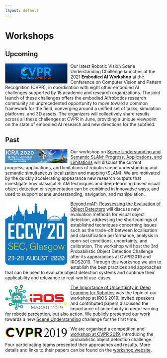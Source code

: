 ```yaml
---
layout: default
---
```


# Workshops

## Upcoming
<a href="https://embodied-ai.org/"><img src="assets/img/cvpr2021logo.jpg" width="200" style="float:left; margin-right:10px;"></a>
Our latest Robotic Vision Scene Understanding Challenge launches at the 2021 **Embodied AI Workshop** at the Conference on Computer Vision and Pattern Recognition (CVPR), in coordination with eight other embodied AI challenges supported by 15 academic and research organizations. The joint launch of these challenges offers the embodied AI/robotics research community an unprecedented opportunity to move toward a common framework for the field, converging around a unified set of tasks, simulation platforms, and 3D assets. The organizers will collectively share results across all these challenges at CVPR in June, providing a unique viewpoint on the state of embodied AI research and new directions for the subfield.

## Past
<a href="icra2020.html"><img src="assets/img/icra20logo.png" width="200" style="float:left; margin-right:10px;"></a>
Our workshop on [Scene Understanding and Semantic SLAM: Progress, Applications, and Limitations](icra2020) will discuss the current progress, applications, and limitations of robotic scene understanding and semantic simultaneous localization and mapping (SLAM). We are motivated by the quickly accelerating appearance new research outputs that investigate how classical SLAM techniques and deep-learning based visual object detection or segmentation can be combined in innovative ways, and used to support scene understanding, navigation, and manipulation.

<a href="eccv2020.html"><img src="assets/img/eccv20logo.png" width="200" style="float:left; margin-right:10px;"></a>
[Beyond mAP: Reassessing the Evaluation of Object Detectors](eccv2020) will discuss new evaluation methods for visual object detection, addressing the shortcomings of established techniques concerning issues such as the trade-off between localisation and classification performance, analysis in open-set conditions, uncertainty, and calibration. The workshop will host the 3rd Probabilistic Object Detection Challenge after its appearances at CVPR2019 and IROS2019.
Through this workshop we aim to establish the best practices and approaches that can be used to evaluate object detection systems and continue their applicability and relevance to real-world use-cases.

<a href="iros2019.html"><img src="assets/img/logo-iros-2019.png" width="200" style="float:left; margin-right:10px;"></a>
[The Importance of Uncertainty in Deep Learning for Robotics](iros2019) was the topic of our workshop at IROS 2019.
Invited speakers and contributed papers discussed the importance of uncertainty in deep learning for robotic perception, but also action. We publicly presented our work towards a new [Scene Understanding](scene-understanding) challenge for the first time.

<a href="cvpr2019.html"><img src="assets/img/CVPR19logo.jpg" width="200" style="float:left; margin-right:10px;"></a>
We are organised a competition and [workshop at CVPR 2019](cvpr2019), introducing the probabilistic object detection challenge. Four participating teams presented their approaches and results. More details and links to their papers can be found on the [workshop website](cvpr2019).

